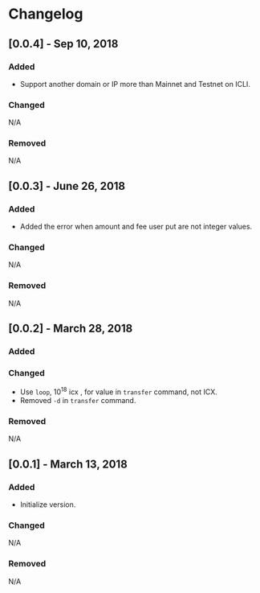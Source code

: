 # Changelog


## [0.0.4] - Sep 10, 2018
### Added
* Support another domain or IP more than Mainnet and Testnet on ICLI.

### Changed
N/A

### Removed
N/A


## [0.0.3] - June 26, 2018
### Added
* Added the error when amount and fee user put are not integer values. 

### Changed
N/A

### Removed
N/A


## [0.0.2] - March 28, 2018
### Added

### Changed
* Use ```loop```, 10<sup>18</sup> icx , for value in ```transfer``` command, not ICX. 
* Removed ```-d``` in ```transfer``` command. 

### Removed
N/A


## [0.0.1] - March 13, 2018
### Added
 - Initialize version.

### Changed
N/A

### Removed
N/A
